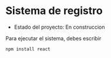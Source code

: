 <h1> Sistema de registro </h1>

- Estado del proyecto: En construccion

Para ejecutar el sistema, debes escribir

```npm install react```
